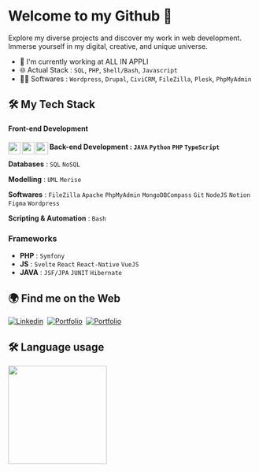 # Welcome to my Github 👋

Explore my diverse projects and discover my work in web development. Immerse yourself in my digital, creative, and unique universe.

- 🔭 I'm currently working at ALL IN APPLI
- 🌐 Actual Stack : `SQL`, `PHP`, `Shell/Bash`, `Javascript`
- 👨‍💻 Softwares : `Wordpress`, `Drupal`, `CiviCRM`, `FileZilla`, `Plesk`, `PhpMyAdmin`

## :hammer_and_wrench: My Tech Stack

#### Front-end Development
<img align="left" width="25px" src="https://cdn.jsdelivr.net/gh/devicons/devicon@latest/icons/html5/html5-original.svg" />
<img align="left" width="25px" src="https://cdn.jsdelivr.net/gh/devicons/devicon@latest/icons/css3/css3-original.svg" />
<img align="left" width="25px" src="https://cdn.jsdelivr.net/gh/devicons/devicon@latest/icons/javascript/javascript-original.svg" />
          

#### Back-end Development : `JAVA` `Python` `PHP` `TypeScript`

**Databases** : `SQL` `NoSQL`

**Modelling** : `UML` `Merise` 

**Softwares** : `FileZilla` `Apache` `PhpMyAdmin` `MongoDBCompass` `Git` `NodeJS` `Notion` `Figma` `Wordpress`

**Scripting & Automation** : `Bash`

### Frameworks
- **PHP** : `Symfony`
- **JS** : `Svelte` `React` `React-Native` `VueJS`
- **JAVA** : `JSF/JPA` `JUNIT` `Hibernate`

## :earth_africa: Find me on the Web

<!-- - Me découvrir au sein de mon [Portfolio](https://iassadki.alwaysdata.net/portfolio) -->
<!-- - Suivez mon actualité sur [Linkedin](https://www.linkedin.com/in/ilias-assadki) -->
<a href="https://www.linkedin.com/in/ilias-assadki"><img src="https://img.shields.io/badge/Linkedin-0A66C2?style=for-the-badge&logo=linkedin&logoColor=white" alt="Linkedin" /></a>&nbsp;
<a href="https://iassadki.alwaysdata.net/portfolio"><img src="https://img.shields.io/badge/My Portfolio-4F5D95?style=for-the-badge&logo=portfolio&logoColor=white" alt="Portfolio" /></a>&nbsp;
<a href="https://www.canva.com/design/DAF5rdcUT3U/nKZvQXerIG475UIGXyYpCw/edit?utm_content=DAF5rdcUT3U&utm_campaign=designshare&utm_medium=link2&utm_source=sharebutton"><img src="https://img.shields.io/badge/My Resume (French)-6F7CA3?style=for-the-badge&logo=portfolio&logoColor=white" alt="Portfolio" /></a>&nbsp;
<!-- <a href="https://www.canva.com/design/DAF-qnBKzVM/ZCZNvYirbMldd7eEAJu89Q/edit?utm_content=DAF-qnBKzVM&utm_campaign=designshare&utm_medium=link2&utm_source=sharebutton"><img src="https://img.shields.io/badge/My Resume (English)-6F7CA3?style=for-the-badge&logo=portfolio&logoColor=white" alt="Portfolio" /></a>&nbsp; -->

## :hammer_and_wrench: Language usage 

<div>
    <img height="200px" src="https://github-readme-stats-api-holic-x.vercel.app/api/top-langs/?username=iassadki&theme=gruvbox_light&layout=compact"/>
</div>

<!--
<a href="https://juliaundeutsch.com/"><img src="https://img.shields.io/badge/LINKTREE-CC6699?style=for-the-badge&logoColor=white" alt="Portfolio" /></a>&nbsp;
<a href="https://codepen.io/YuriDevAT"><img src="https://img.shields.io/badge/Codepen-000000?style=for-the-badge&logo=codepen&logoColor=white" alt="CodePen" /></a>&nbsp;

<img src="https://img.shields.io/badge/-javascript-F7DF1E?&style=for-the-badge&logo=javascript&logoColor=black" />

**IliasAssadki/IliasAssadki** is a ✨ _special_ ✨ repository because its `README.md` (this file) appears on your GitHub profile.

Here are some ideas to get you started:

- 🔭 I’m currently working on ...
- 👯 I’m looking to collaborate on ...
- 🤔 I’m looking for help with ...
- 💬 Ask me about ...
- 📫 How to reach me: ...
- 😄 Pronouns: ...
- ⚡ Fun fact: ...
-->

